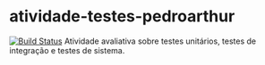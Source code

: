 # atividade-testes-pedroarthur
[![Build Status](https://travis-ci.org/ads-ifpb-praticas/atividade-testes-pedroarthur.svg?branch=master)](https://travis-ci.org/ads-ifpb-praticas/atividade-testes-pedroarthur)
Atividade avaliativa sobre testes unitários, testes de integração e testes de sistema.
